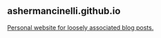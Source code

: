 ## ashermancinelli.github.io

[Personal website for loosely associated blog posts.](https://ashermancinelli.github.io)
